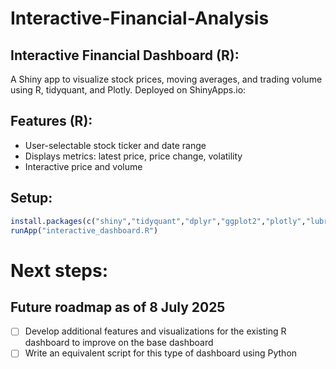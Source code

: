 # Interactive-Financial-Analysis

## Interactive Financial Dashboard (R):
A Shiny app to visualize stock prices, moving averages, and trading volume using R, tidyquant, and Plotly. Deployed on ShinyApps.io: 

## Features (R):
- User-selectable stock ticker and date range
- Displays metrics: latest price, price change, volatility
- Interactive price and volume

## Setup: 
```R
install.packages(c("shiny","tidyquant","dplyr","ggplot2","plotly","lubridate"))
runApp("interactive_dashboard.R")
```
# Next steps: 
## Future roadmap as of 8 July 2025
- [ ] Develop additional features and visualizations for the existing R dashboard to improve on the base dashboard
- [ ] Write an equivalent script for this type of dashboard using Python
